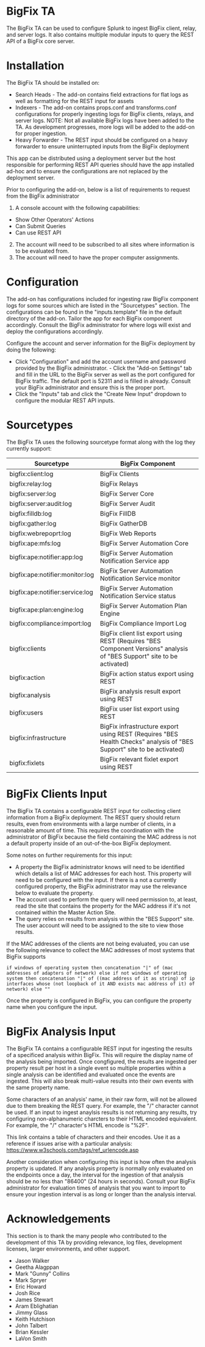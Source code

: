 # BigFix TA
The BigFix TA can be used to configure Splunk to ingest BigFix client, relay, and server logs. It also contains multiple modular inputs to query the REST API of a BigFix core server.

# Installation
The BigFix TA should be installed on:

- Search Heads - The add-on contains field extractions for flat logs as well as formatting for the REST input for assets
- Indexers - The add-on contains props.conf and transforms.conf configurations for properly ingesting logs for BigFix clients, relays, and server logs. NOTE: Not all available BigFix logs have been added to the TA. As development progresses, more logs will be added to the add-on for proper ingestion.
- Heavy Forwarder - The REST input should be configured on a heavy forwarder to ensure uninterrupted inputs from the BigFix deployment

This app can be distributed using a deployment server but the host responsible for performing REST API queries should have the app installed ad-hoc and to ensure the configurations are not replaced by the deployment server.

Prior to configuring the add-on, below is a list of requirements to request from the BigFix administrator

1. A console account with the following capabilities:
- Show Other Operators' Actions
- Can Submit Queries
- Can use REST API
2. The account will need to be subscribed to all sites where information is to be evaluated from.
3. The account will need to have the proper computer assignments.

# Configuration
The add-on has configurations included for ingesting raw BigFix component logs for some sources which are listed in the "Sourcetypes" section. The configurations can be found in the "inputs.template" file in the default directory of the add-on. Tailor the app for each BigFix component accordingly. Consult the BigFix administrator for where logs will exist and deploy the configurations accordingly.

Configure the account and server information for the BigFix deployment by doing the following:
- Click "Configuration" and add the account username and password provided by the BigFix administrator.	- Click the "Add-on Settings" tab and fill in the URL to the BigFix server as well as the port configured for BigFix traffic. The default port is 52311 and is filled in already. Consult your BigFix administrator and ensure this is the proper port.
- Click the "Inputs" tab and click the "Create New Input" dropdown to configure the modular REST API inputs.

# Sourcetypes
The BigFix TA uses the following sourcetype format along with the log they currently support:

 Sourcetype | BigFix Component
 --- | --- 
bigfix:client:log | BigFix Clients
bigfix:relay:log | BigFix Relays 
bigfix:server:log | BigFix Server Core 
bigfix:server:audit:log | BigFix Server Audit 
bigfix:filldb:log | BigFix FillDB 
bigfix:gather:log | BigFix GatherDB 
bigfix:webrepoprt:log | BigFix Web Reports 
bigfix:ape:mfs:log | BigFix Server Automation Core 
bigfix:ape:notifier:app:log | BigFix Server Automation Notification Service app 
bigfix:ape:notifier:monitor:log | BigFix Server Automation Notification Service monitor  
bigfix:ape:notifier:service:log | BigFix Server Automation Notification Service status 
bigfix:ape:plan:engine:log | BigFix Server Automation Plan Engine 
bigfix:compliance:import:log | BigFix Compliance Import Log 
bigfix:clients | BigFix client list export using REST (Requires "BES Component Versions" analysis of "BES Support" site to be activated)
bigfix:action | BigFix action status export using REST
bigfix:analysis | BigFix analysis result export using REST
bigfix:users | BigFix user list export using REST
bigfix:infrastructure | BigFix infrastructure export using REST (Requires "BES Health Checks" analysis of "BES Support" site to be activated)
bigfix:fixlets | BigFix relevant fixlet export using REST


# BigFix Clients Input
The BigFix TA contains a configurable REST input for collecting client information from a BigFix deployment. The REST query should return results, even from environments with a large number of clients, in a reasonable amount of time. This requires the coordination with the administrator of BigFix because the field containing the MAC address is not a default property inside of an out-of-the-box BigFix deployment.

Some notes on further requirements for this input:
- A property the BigFix administrator knows will need to be identified which details a list of MAC addresses for each host. This property will need to be configured with the input. If there is a not a currently configured property, the BigFix administrator may use the relevance below to evaluate the property.
- The account used to perform the query will need permission to, at least, read the site that contains the property for the MAC address if it's not contained within the Master Action Site.
- The query relies on results from analysis within the "BES Support" site. The user account will need to be assigned to the site to view those results.

If the MAC addresses of the clients are not being evaluated, you can use the following relevance to collect the MAC addresses of most systems that BigFix supports

```if windows of operating system then concatenation "|" of (mac addresses of adapters of network) else if not windows of operating system then concatenation "|" of ((mac address of it as string) of ip interfaces whose (not loopback of it AND exists mac address of it) of network) else ""```

Once the property is configured in BigFix, you can configure the property name when you configure the input.

# BigFix Analysis Input
The BigFix TA contains a configurable REST input for ingesting the results of a specificed analysis within BigFix. This will require the display name of the analysis being imported. Once congfigured, the results are ingested per property result per host in a single event so multiple properties within a single analysis can be identified and evaluated once the events are ingested. This will also break multi-value results into their own events with the same property name.

Some characters of an analysis' name, in their raw form, will not be allowed due to them breaking the REST query. For example, the "/" character cannot be used. If an input to ingest anaylsis results is not returning any results, try configuring non-alphanumeric charcters to their HTML encoded equivalent. For example, the "/" character's HTML encode is "%2F".

This link contains a table of characters and their encodes. Use it as a reference if issues arise with a particular analysis: https://www.w3schools.com/tags/ref_urlencode.asp

Another consideration when configuring this input is how often the analysis property is updated. If any analysis property is normally only evaluated on the endpoints once a day, the interval for the ingestion of that analysis should be no less than "86400" (24 hours in seconds). Consult your BigFix administrator for evaluation times of analysis that you want to import to ensure your ingestion interval is as long or longer than the analysis interval.

# Acknowledgements

This section is to thank the many people who contributed to the development of this TA by providing relevance, log files, development licenses, larger environments, and other support.

- Jason Walker
- Geetha Alagppan
- Mark "Gunny" Collins
- Mark Spryer
- Eric Howard
- Josh Rice
- James Stewart
- Aram Eblighatian
- Jimmy Glass
- Keith Hutchison
- John Talbert
- Brian Kessler
- LaVon Smith